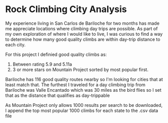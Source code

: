 # Rock Climbing City Analysis

My experience living in San Carlos de Bariloche for two months has made me appreciate locations where climbing day trips are possible. As part of my own exploration of where I would like to live, I was curious to find a way to determine how many good quality climbs are within day-trip distance to each city.

For this project I definied good quality climbs as:
1. Between rating 5.9 and 5.11a
1. 3 or more stars on Mountain Project sorted by most popular first.

Bariloche has 116 good quality routes nearby so I'm looking for cities that at least match that.
The furthest I traveled for a day climbing trip from Bariloche was Valle Encantado which was 30 miles as the bird flies so I set that as the distance that qualifies as day-trippable

As Mountain Project only allows 1000 results per search to be downloaded, I append the top most popular 1000 climbs for each state to the .csv data file
